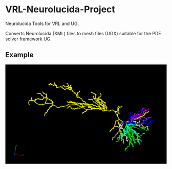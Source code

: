 # VRL-Neurolucida-Project
Neurolucida Tools for VRL and UG.

Converts Neurolucida (XML) files to mesh files (UGX) suitable for the PDE solver framework UG.

## Example
![](/resources/img/example.png)
